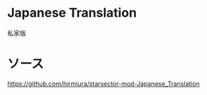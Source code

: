 # Japanese Translation

私家版

# ソース

https://github.com/hirmiura/starsector-mod-Japanese_Translation
